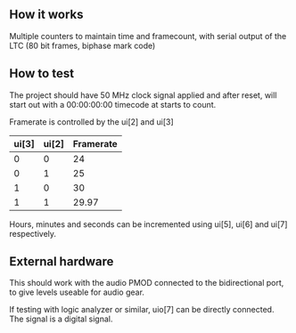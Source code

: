 <!---

This file is used to generate your project datasheet. Please fill in the information below and delete any unused
sections.

You can also include images in this folder and reference them in the markdown. Each image must be less than
512 kb in size, and the combined size of all images must be less than 1 MB.
-->

## How it works

Multiple counters to maintain time and framecount, with serial output of the LTC (80 bit frames, biphase mark code)

## How to test

The project should have 50 MHz clock signal applied and after reset, will start out with a 00:00:00:00 timecode at starts to count.

Framerate is controlled by the ui[2] and ui[3]

| ui[3] | ui[2] | Framerate |
| ----- | ----- | --------- |
| 0     | 0     | 24        |
| 0     | 1     | 25        |
| 1     | 0     | 30        |
| 1     | 1     | 29.97     |

Hours, minutes and seconds can be incremented using ui[5], ui[6] and ui[7] respectively.

## External hardware

This should work with the audio PMOD connected to the bidirectional port, to give levels useable for audio gear.

If testing with logic analyzer or similar, uio[7] can be directly connected. The signal is a digital signal.
